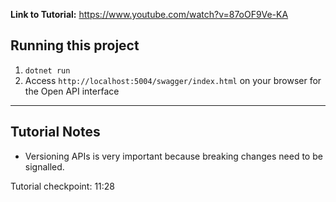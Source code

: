 **Link to Tutorial:** https://www.youtube.com/watch?v=87oOF9Ve-KA

## Running this project
1. `dotnet run`
2. Access `http://localhost:5004/swagger/index.html` on your browser for the Open API interface

---

## Tutorial Notes

- Versioning APIs is very important because breaking changes need to be signalled.

Tutorial checkpoint: 11:28